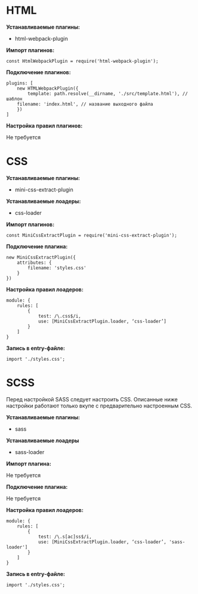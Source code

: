 # HTML

__Устанавливаемые плагины:__   
- html-webpack-plugin

__Импорт плагинов:__
```
const HtmlWebpackPlugin = require('html-webpack-plugin');
```

__Подключение плагинов:__
```
plugins: [
	new HTMLWebpackPlugin({
		template: path.resolve(__dirname, './src/template.html'), // шаблон
    filename: 'index.html', // название выходного файла
	})
]

```

__Настройка правил плагинов:__

Не требуется

# CSS

__Устанавливаемые плагины:__

- mini-css-extract-plugin

__Устанавливаемые лоадеры:__

- css-loader 

__Импорт плагинов:__
```
const MiniCssExtractPlugin = require('mini-css-extract-plugin');
```

__Подключение плагина:__
```
new MiniCssExtractPlugin({
	attributes: {
		filename: 'styles.css'
	}
})
```

__Настройка правил лоадеров:__
```
module: {
	rules: [
		{
			test: /\.css$/i,
			use: [MiniCssExtractPlugin.loader, ‘css-loader’]
		}
	]
}
```

__Запись в entry-файле:__

```
import './styles.css';
```

# SCSS

Перед настройкой SASS следует настроить CSS. Описанные ниже настройки работают только вкупе с предварительно настроенным CSS.

__Устанавливаемые плагины:__

- sass

__Устанавливаемые лоадеры__

- sass-loader 

__Импорт плагина:__

Не требуется

__Подключение плагина:__

Не требуется

__Настройка правил лоадеров:__
```
module: {
	rules: [
		{
			test: /\.s[ac]ss$/i,
			use: [MiniCssExtractPlugin.loader, ‘css-loader’, 'sass-loader']
		}
	]
}
```

__Запись в entry-файле:__

```
import './styles.css';
```
